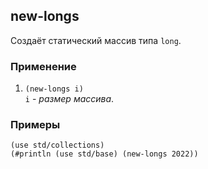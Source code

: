## new-longs
Создаёт статический массив типа `long`.

### Применение

1. `(new-longs i)`<br>
`i` - _размер массива_.

### Примеры

```pihta
(use std/collections)
(#println (use std/base) (new-longs 2022))
```